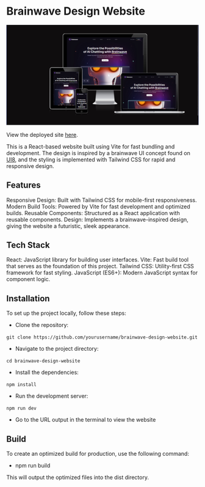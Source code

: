 # Brainwave Design Website

![Banner Image](./banner.png)

View the deployed site [here](https://tubular-froyo-f4db35.netlify.app/).

This is a React-based website built using Vite for fast bundling and development. The design is inspired by a brainwave UI concept found on [UI8](https://ui8.net/ui8/products/brainwave-ai-landing-page-kit?rel=jsm), and the styling is implemented with Tailwind CSS for rapid and responsive design.

## Features

Responsive Design: Built with Tailwind CSS for mobile-first responsiveness.
Modern Build Tools: Powered by Vite for fast development and optimized builds.
Reusable Components: Structured as a React application with reusable components.
Design: Implements a brainwave-inspired design, giving the website a futuristic, sleek appearance.

## Tech Stack

React: JavaScript library for building user interfaces.
Vite: Fast build tool that serves as the foundation of this project.
Tailwind CSS: Utility-first CSS framework for fast styling.
JavaScript (ES6+): Modern JavaScript syntax for component logic.

## Installation

To set up the project locally, follow these steps:

- Clone the repository:

```git clone https://github.com/yourusername/brainwave-design-website.git```

- Navigate to the project directory:

```cd brainwave-design-website```

- Install the dependencies:

```npm install```

- Run the development server:

```npm run dev```

- Go to the URL output in the terminal to view the website

## Build

To create an optimized build for production, use the following command:

- npm run build

This will output the optimized files into the dist directory.